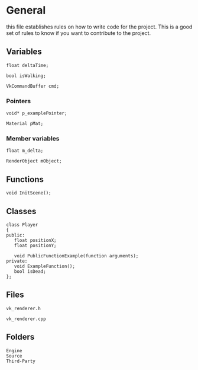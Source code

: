 # General 
this file establishes rules on how to write code for the project. This is a good set of rules to know if you want to contribute to the project. 

## Variables
```
float deltaTime;

bool isWalking;

VkCommandBuffer cmd; 
```
### Pointers
```
void* p_examplePointer;

Material pMat;
```
### Member variables
```
float m_delta;

RenderObject mObject;
```


## Functions 
```
void InitScene();
```

## Classes
```
class Player 
{
public:
   float positionX;
   float positionY;

   void PublicFunctionExample(function arguments);
private:
   void ExampleFunction();
   bool isDead;
};
```
## Files
```
vk_renderer.h 

vk_renderer.cpp
```

## Folders
```
Engine
Source 
Third-Party
```
